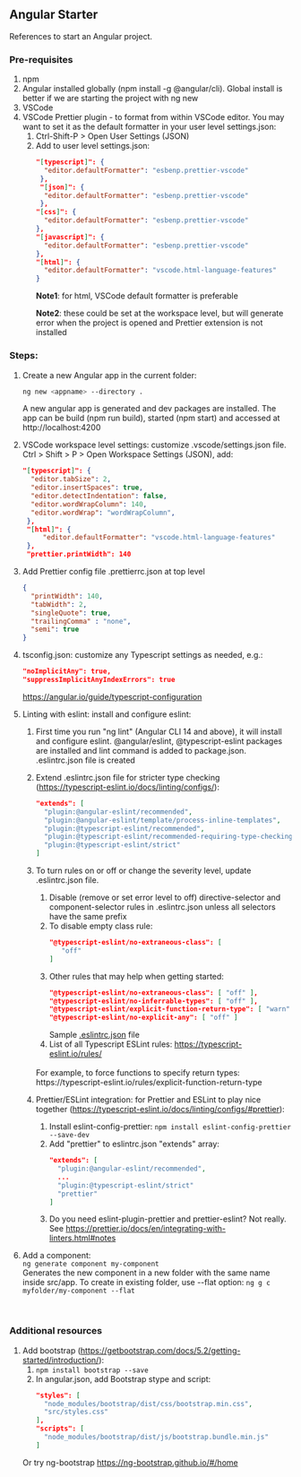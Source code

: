
## Angular Starter
References to start an Angular project. 


### Pre-requisites
1. npm
1. Angular installed globally (npm install -g @angular/cli). Global install is better if we are starting the project with ng new
1. VSCode
1. VSCode Prettier plugin - to format from within VSCode editor. You may want to set it as the default formatter in your user level settings.json:
   1. Ctrl-Shift-P > Open User Settings (JSON)
   1. Add to user level settings.json:
      ```json
      "[typescript]": {
        "editor.defaultFormatter": "esbenp.prettier-vscode"
       },
       "[json]": {
        "editor.defaultFormatter": "esbenp.prettier-vscode"
       },
      "[css]": {
        "editor.defaultFormatter": "esbenp.prettier-vscode"
      },
      "[javascript]": {
        "editor.defaultFormatter": "esbenp.prettier-vscode"
      },
      "[html]": {
        "editor.defaultFormatter": "vscode.html-language-features"
      }
      ```
      **Note1**: for html, VSCode default formatter is preferable<p>
      **Note2**: these could be set at the workspace level, but will generate error when the project is opened and Prettier extension is not installed

### Steps:
1. Create a new Angular app in the current folder:
   ```sh
   ng new <appname> --directory .
   ```
   A new angular app is generated and dev packages are installed. The app can be build (npm run build), started (npm start) and accessed at http://localhost:4200

1. VSCode workspace level settings: customize .vscode/settings.json file. Ctrl > Shift > P > Open Workspace Settings (JSON), add:
   ```json
   "[typescript]": {
     "editor.tabSize": 2,
     "editor.insertSpaces": true,
     "editor.detectIndentation": false,
     "editor.wordWrapColumn": 140,
     "editor.wordWrap": "wordWrapColumn",
    },
    "[html]": {
        "editor.defaultFormatter": "vscode.html-language-features"
    },
    "prettier.printWidth": 140
    ```
1. Add Prettier config file .prettierrc.json at top level
   ```json
   {
     "printWidth": 140,
     "tabWidth": 2,
     "singleQuote": true,
     "trailingComma" : "none",
     "semi": true
   }
   ```

1. tsconfig.json: customize any Typescript settings as needed, e.g.:
   ```json
   "noImplicitAny": true,
   "suppressImplicitAnyIndexErrors": true
   ```
   https://angular.io/guide/typescript-configuration

1. Linting with eslint: install and configure eslint:
   1. First time you run "ng lint" (Angular CLI 14 and above), it will install and configure eslint. @angular/eslint, @typescript-eslint packages are installed and lint command is added to package.json. .eslintrc.json file is created
   1. Extend .eslintrc.json file for stricter type checking (https://typescript-eslint.io/docs/linting/configs/):
      ```json
      "extends": [
        "plugin:@angular-eslint/recommended",
        "plugin:@angular-eslint/template/process-inline-templates",
        "plugin:@typescript-eslint/recommended",
        "plugin:@typescript-eslint/recommended-requiring-type-checking",
        "plugin:@typescript-eslint/strict"
      ]
      ```
      
   1. To turn rules on or off or change the severity level, update .eslintrc.json file. 
      1. Disable (remove or set error level to off) directive-selector and component-selector rules in .eslintrc.json unless all selectors have the same prefix
      1. To disable empty class rule: 
         ```json
         "@typescript-eslint/no-extraneous-class": [
            "off"
         ]
         ```
      1. Other rules that may help when getting started:
         ```json
         "@typescript-eslint/no-extraneous-class": [ "off" ],
         "@typescript-eslint/no-inferrable-types": [ "off" ],
         "@typescript-eslint/explicit-function-return-type": [ "warn" ],
         "@typescript-eslint/no-explicit-any": [ "off" ]
         ```
         Sample [.eslintrc.json](.eslintrc.json) file
      1. List of all Typescript ESLint rules: https://typescript-eslint.io/rules/
      <br>
         For example, to force functions to specify return types: https://typescript-eslint.io/rules/explicit-function-return-type
      
   1. Prettier/ESLint integration: for Prettier and ESLint to play nice together (https://typescript-eslint.io/docs/linting/configs/#prettier):
      1. Install eslint-config-prettier: ```npm install eslint-config-prettier --save-dev```
      1. Add "prettier" to eslintrc.json "extends" array:
         ```json
         "extends": [
           "plugin:@angular-eslint/recommended",
           ...
           "plugin:@typescript-eslint/strict"
           "prettier"
         ]
         ```
      1. Do you need eslint-plugin-prettier and prettier-eslint? Not really. See https://prettier.io/docs/en/integrating-with-linters.html#notes 
1. Add a component: <br>
   ```ng generate component my-component```
   <br>
   Generates the new component in a new folder with the same name inside src/app. To create in existing folder, use --flat option: ```ng g c myfolder/my-component --flat```
   
<br>

### Additional resources
1. Add bootstrap (https://getbootstrap.com/docs/5.2/getting-started/introduction/):
   1. ```npm install bootstrap --save```
   1. In angular.json, add Bootstrap stype and script:
      ```json
      "styles": [
        "node_modules/bootstrap/dist/css/bootstrap.min.css",
        "src/styles.css"
      ],
      "scripts": [
        "node_modules/bootstrap/dist/js/bootstrap.bundle.min.js"
      ]
      ```
   Or try ng-bootstrap https://ng-bootstrap.github.io/#/home
   
